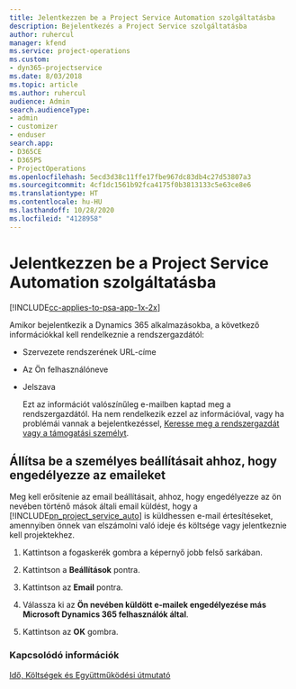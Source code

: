 ```yaml
---
title: Jelentkezzen be a Project Service Automation szolgáltatásba
description: Bejelentkezés a Project Service szolgáltatásba
author: ruhercul
manager: kfend
ms.service: project-operations
ms.custom:
- dyn365-projectservice
ms.date: 8/03/2018
ms.topic: article
ms.author: ruhercul
audience: Admin
search.audienceType:
- admin
- customizer
- enduser
search.app:
- D365CE
- D365PS
- ProjectOperations
ms.openlocfilehash: 5ecd3d38c11ffe17fbe967dc83db4c27d53807a3
ms.sourcegitcommit: 4cf1dc1561b92fca4175f0b3813133c5e63ce8e6
ms.translationtype: HT
ms.contentlocale: hu-HU
ms.lasthandoff: 10/28/2020
ms.locfileid: "4128958"
---
```

# <a name="sign-in-to-project-service-automation"></a>Jelentkezzen be a Project Service Automation szolgáltatásba

[!INCLUDE[cc-applies-to-psa-app-1x-2x](../includes/cc-applies-to-psa-app-1x-2x.md)]

Amikor bejelentkezik a Dynamics 365 alkalmazásokba, a következő információkkal kell rendelkeznie a rendszergazdától:  
  
- Szervezete rendszerének URL-címe  
  
- Az Ön felhasználóneve  
  
- Jelszava  
  
  Ezt az információt valószínűleg e-mailben kaptad meg a rendszergazdától. Ha nem rendelkezik ezzel az információval, vagy ha problémái vannak a bejelentkezéssel, [Keresse meg a rendszergazdát vagy a támogatási személyt](https://docs.microsoft.com/dynamics365/customerengagement/on-premises/basics/find-administrator-support).  
  
## <a name="set-your-personal-options-to-allow-email"></a>Állítsa be a személyes beállításait ahhoz, hogy engedélyezze az emaileket  
 Meg kell erősítenie az email beállításait, ahhoz, hogy engedélyezze az ön nevében történő mások általi email küldést, hogy a [!INCLUDE[pn_project_service_auto](../includes/pn-project-service-auto.md)] is küldhessen e-mail értesítéseket, amennyiben önnek van elszámolni való ideje és költsége vagy jelentkeznie kell projektekhez.  
  
1.  Kattintson a fogaskerék gombra a képernyő jobb felső sarkában.  
  
2.  Kattintson a **Beállítások** pontra.  
  
3.  Kattintson az **Email** pontra.  
  
4.  Válassza ki az **Ön nevében küldött e-mailek engedélyezése más Microsoft Dynamics 365 felhasználók által**.  
  
5.  Kattintson az **OK** gombra.  
  
### <a name="see-also"></a>Kapcsolódó információk  
 [Idő, Költségek és Együttműködési útmutató](../psa/time-expense-collaboration-guide.md)

